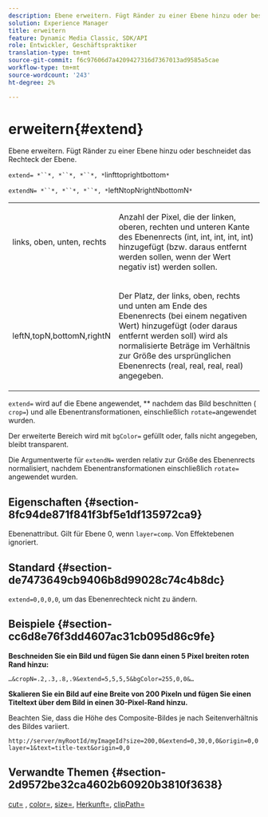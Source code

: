 ```yaml
---
description: Ebene erweitern. Fügt Ränder zu einer Ebene hinzu oder beschneidet das Rechteck der Ebene.
solution: Experience Manager
title: erweitern
feature: Dynamic Media Classic, SDK/API
role: Entwickler, Geschäftspraktiker
translation-type: tm+mt
source-git-commit: f6c97606d7a4209427316d7367013ad9585a5cae
workflow-type: tm+mt
source-wordcount: '243'
ht-degree: 2%

---
```



# erweitern{#extend}

Ebene erweitern. Fügt Ränder zu einer Ebene hinzu oder beschneidet das Rechteck der Ebene.

`extend= *``*, *``*, *``*, *`linfttoprightbottom`*`

`extendN= *``*, *``*, *``*, *`leftNtopNrightNbottomN`*`

<table id="simpletable_1DCCD469712B423C8154630127DC5F54"> 
 <tr class="strow"> 
  <td class="stentry"> <p><span class="codeph"> <span class="varname"> links, oben, unten, rechts</span></span> </p></td> 
  <td class="stentry"> <p>Anzahl der Pixel, die der linken, oberen, rechten und unteren Kante des Ebenenrects (int, int, int, int, int) hinzugefügt (bzw. daraus entfernt werden sollen, wenn der Wert negativ ist) werden sollen. </p></td> 
 </tr> 
 <tr class="strow"> 
  <td class="stentry"> <p><span class="codeph"> <span class="varname"> leftN,topN,bottomN,rightN</span></span> </p></td> 
  <td class="stentry"> <p>Der Platz, der links, oben, rechts und unten am Ende des Ebenenrects (bei einem negativen Wert) hinzugefügt (oder daraus entfernt werden soll) wird als normalisierte Beträge im Verhältnis zur Größe des ursprünglichen Ebenenrects (real, real, real, real) angegeben. </p></td> 
 </tr> 
</table>

`extend=` wird auf die Ebene angewendet,  ** nachdem das Bild beschnitten (  `crop=`) und alle Ebenentransformationen, einschließlich  `rotate=`angewendet wurden.

Der erweiterte Bereich wird mit `bgColor=` gefüllt oder, falls nicht angegeben, bleibt transparent.

Die Argumentwerte für `extendN=` werden relativ zur Größe des Ebenenrects normalisiert, nachdem Ebenentransformationen einschließlich `rotate=` angewendet wurden.

## Eigenschaften {#section-8fc94de871f841f3bf5e1df135972ca9}

Ebenenattribut. Gilt für Ebene 0, wenn `layer=comp`. Von Effektebenen ignoriert.

## Standard {#section-de7473649cb9406b8d99028c74c4b8dc}

`extend=0,0,0,0`, um das Ebenenrechteck nicht zu ändern.

## Beispiele {#section-cc6d8e76f3dd4607ac31cb095d86c9fe}

**Beschneiden Sie ein Bild und fügen Sie dann einen 5 Pixel breiten roten Rand hinzu:**

`…&cropN=.2,.3,.8,.9&extend=5,5,5,5&bgColor=255,0,0&…`

**Skalieren Sie ein Bild auf eine Breite von 200 Pixeln und fügen Sie einen Titeltext über dem Bild in einen 30-Pixel-Rand hinzu.**

Beachten Sie, dass die Höhe des Composite-Bildes je nach Seitenverhältnis des Bildes variiert.

`http://server/myRootId/myImageId?size=200,0&extend=0,30,0,0&origin=0,0 layer=1&text=title-text&origin=0,0`

## Verwandte Themen {#section-2d9572be32ca4602b60920b3810f3638}

[cut=](../../../../../is-api/http-ref/image-serving-api-ref/c-http-protocol-reference/c-command-reference/r-crop.md#reference-6fd0f6399966446ab4425ce050572eab) ,  [color=](/help/aem-is-ir-api/is-api/http-ref/image-serving-api-ref/c-http-protocol-reference/c-data-types/r-is-http-color.md),  [size=](../../../../../is-api/http-ref/image-serving-api-ref/c-http-protocol-reference/c-data-types/r-size.md#reference-04d383f32c7b4003bed9978cb854747b),  [Herkunft=](../../../../../is-api/http-ref/image-serving-api-ref/c-http-protocol-reference/c-command-reference/r-origin.md#reference-e11c7ac06e2240cc884c3fec98f05138),  [clipPath=](../../../../../is-api/http-ref/image-serving-api-ref/c-http-protocol-reference/c-command-reference/r-clippath.md#reference-8139b1b52dc54749b51b109521ddf83d)
